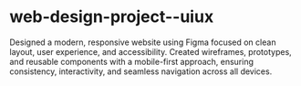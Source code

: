 # web-design-project--uiux
Designed a modern, responsive website using Figma focused on clean layout, user experience, and accessibility. Created wireframes, prototypes, and reusable components with a mobile-first approach, ensuring consistency, interactivity, and seamless navigation across all devices.
